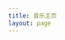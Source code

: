 ```yaml
---
title: 音乐主页
layout: page
---
```

<script setup>
import {
  VPTeamPage,
  VPTeamPageTitle,
  VPTeamMembers
} from 'vitepress/theme'

const members = [
  {
    avatar: 'http://p1.music.126.net/PSrMTUYZD_T1KL0zJvzbhQ==/109951167704048189.jpg?param=180y180',
    name: '网易云音乐',
    title: ' ',
    org: 'Kunxxx',
    orgLink: 'https://music.163.com/#/artist?id=12932368',
  },
  {
    avatar: 'https://y.qq.com/music/photo_new/T001R300x300M000002nXp292LIOGV.jpg?max_age=2592000',
    name: 'QQ音乐',
    title: ' ',
    org: '蔡徐坤',
    orgLink: 'https://y.qq.com/n/ryqq/singer/002nXp292LIOGV',
  },
  {
    avatar: 'https://y.qq.com/music/photo_new/T001R300x300M000002nXp292LIOGV.jpg?max_age=2592000',
    name: '酷狗音乐',
    title: ' ',
    org: '蔡徐坤',
    orgLink: 'https://www.kugou.com/singer/192980.html',
  },
  {
    avatar: 'https://y.qq.com/music/photo_new/T001R300x300M000002nXp292LIOGV.jpg?max_age=2592000',
    name: '酷我音乐',
    title: ' ',
    org: '蔡徐坤',
    orgLink: 'http://www.kuwo.cn/singer_detail/908596',
  },
  {
    avatar: 'https://is3-ssl.mzstatic.com/image/thumb/Music122/v4/19/0d/0f/190d0f85-2dbe-92e1-6e82-2474674a1b95/pr_source.png/380x380cc.webp',
    name: 'Apple Music',
    title: ' ',
    org: '蔡徐坤',
    orgLink: 'https://music.apple.com/cn/artist/%E8%94%A1%E5%BE%90%E5%9D%A4/1421021751',
  },
  {
    avatar: 'https://i.kfs.io/artist/global/12019183,0v2/fit/300x300.jpg',
    name: 'KKBOX',
    title: ' ',
    org: '蔡徐坤 (KUN)',
    orgLink: 'https://www.kkbox.com/tw/tc/artist/9YinQRZDWhowcLgTPA',
  },
  {
    avatar: 'https://is3-ssl.mzstatic.com/image/thumb/Music122/v4/19/0d/0f/190d0f85-2dbe-92e1-6e82-2474674a1b95/pr_source.png/380x380cc.webp',
    name: 'Spotify',
    title: ' ',
    org: '蔡徐坤',
    orgLink: 'https://www.kkbox.com/tw/tc/artist/9YinQRZDWhowcLgTPA',
  },
  {
    avatar: 'https://is3-ssl.mzstatic.com/image/thumb/Music122/v4/19/0d/0f/190d0f85-2dbe-92e1-6e82-2474674a1b95/pr_source.png/380x380cc.webp',
    name: 'Youtube Music',
    title: ' ',
    org: '蔡徐坤 - 主题',
    orgLink: 'https://www.youtube.com/channel/UCg7M-hDG4VdSHGkBjLhifdA',
  },
  {
    avatar: 'https://is3-ssl.mzstatic.com/image/thumb/Music122/v4/19/0d/0f/190d0f85-2dbe-92e1-6e82-2474674a1b95/pr_source.png/380x380cc.webp',
    name: 'Melon',
    title: ' ',
    org: '蔡徐坤',
    orgLink: 'https://www.melon.com/artist/timeline.htm?artistId=2641153',
  },
  {
    avatar: 'https://test-1259784441.cos.ap-nanjing.myqcloud.com/pictures/kun_genius.jpg',
    name: 'Genius',
    title: ' ',
    org: '蔡徐坤 (Cai Xu Kun)',
    orgLink: 'https://genius.com/artists/Cai-xu-kun',
  },
]
</script>

<VPTeamPage>
  <VPTeamPageTitle>
    <template #title>
      音乐主页
    </template>
    <template #lead>
      此页列出蔡徐坤在各大音乐平台的主页
    </template>
  </VPTeamPageTitle>
  <VPTeamMembers
    :members="members"
  />
</VPTeamPage>



